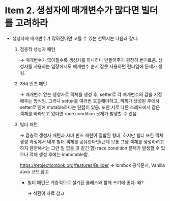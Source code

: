 # Item 2. 생성자에 매개변수가 많다면 빌더를 고려하라

- 생성자에 매개변수가 많아진다면 고를 수 있는 선택지는 다음과 같다.
    1. 점층적 생성자 패턴 
        
        → 매개변수가 많아질수록 생성자를 하나하나 만들어주기 굉장히 번거로움. 생성자를 사용하는 입장에서도 매개변수 순서 잘못 사용하면 런타임에 문제가 생김.
        
    
    1. 자바 빈즈 패턴
        
        → 매개변수 없는 생성자로 객체를 생성 후, setter로 각 매개변수의 값을 지정해주는 방식임. 그러나 setter를 여러번 호출해야하고, 객체가 생성된 후에서 setter로 인해 mutable하다는 단점이 있음. 또한 서로 다른 스레드에서 같은 객체를 바라보고 있다면 race condition 문제가 발생할 수 있음.  
        
    2. 빌더 패턴
        
        →  점층적 생성자 패턴과 자바 빈즈 패턴이 결합된 형태, 하지만 빌더 또한 객체 생성 과정에서 내부 빌더 객체를 공유한다면(근데 보통 그냥 객체를 생성하려고 하지 웬만해서는 그런 일 없을 것 같긴 함) race condition 문제가 발생할 수 있으나 객체 생성 후에는 immutable함.
        
         https://projectlombok.org/features/Builder → lombok 공식문서, Vanilla Java 코드 참고
        
        - 빌더 패턴은 계층적으로 설계된 클래스와 함께 쓰기에 좋다. 왜?
            
            → 석환이 자료 참고